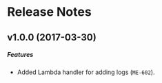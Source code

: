 # Release Notes

## v1.0.0 (2017-03-30)
##### Features
- Added Lambda handler for adding logs (`ME-602`).
